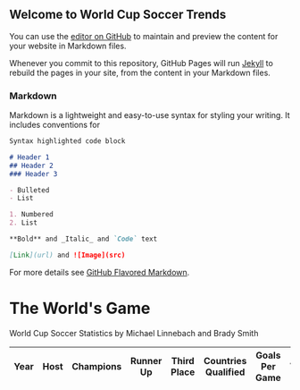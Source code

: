 ## Welcome to World Cup Soccer Trends

You can use the [editor on GitHub](https://github.com/BradySmith1019/dataviscourse-pr-soccertrends/edit/gh-pages/index.md) to maintain and preview the content for your website in Markdown files.

Whenever you commit to this repository, GitHub Pages will run [Jekyll](https://jekyllrb.com/) to rebuild the pages in your site, from the content in your Markdown files.

### Markdown

Markdown is a lightweight and easy-to-use syntax for styling your writing. It includes conventions for

```markdown
Syntax highlighted code block

# Header 1
## Header 2
### Header 3

- Bulleted
- List

1. Numbered
2. List

**Bold** and _Italic_ and `Code` text

[Link](url) and ![Image](src)
```

For more details see [GitHub Flavored Markdown](https://guides.github.com/features/mastering-markdown/).

<!DOCTYPE html>
<html lang="en">
<head>
    <meta charset="UTF-8">
    <title>The World's Game</title>
    <link rel="stylesheet" href="styles.css"/>
    <link href="https://fonts.googleapis.com/css?family=Roboto" rel="stylesheet">
    <script src="https://d3js.org/d3.v5.js"></script>
    <script src="https://cdnjs.cloudflare.com/ajax/libs/topojson/1.6.19/topojson.js"></script>
    <script src="https://d3js.org/d3-geo-projection.v2.js"></script>
    <script src="js/map.js" async></script>
    <script src="js/infobox.js" async></script>
    <script src="js/linechart.js" async></script>
    <script src="js/table.js" async></script>
    <script src="js/topright.js" async></script>
    <script src="js/bracket.js" async></script>
    <script src="js/script.js" async></script>
</head>
<body>
    <div class="header">
        <h1>The World's Game</h1>
        <p class="info">World Cup Soccer Statistics by Michael Linnebach and Brady Smith</p>
    </div>
    <div class="wrapper">
        <div id="body-wrap" class="inner-wrapper">
            <div id="map-chart" class="view"></div>
            <div id="selected" class="view"></div>
            <div id="table" class="table">
                <table class="table">
                    <thead class=table-header>
                    <tr id="columnHeaders">
                        <th class="sortable">Year<i class="fas no-display"></i></th>
                        <th class="sortable">Host<i class="fas no-display"></i></th>
                        <th class="sortable">Champions<i class="fas no-display"></i></th>
                        <th class="sortable">Runner Up<i class="fas no-display"></i></th>
                        <th class="sortable">Third Place<i class="fas no-display"></i></th>
                        <th class="sortable">Countries Qualified<i class="fas no-display"></i></th>
                        <th class="sortable">Goals Per Game<i class="fas no-display"></i></th>
                        <th class="sortable">Attendance Per Game<i class="fas no-display"></i></th>
                    </tr>
                    <tr>
                        <td></td>
                        <td></td>
                        <td></td>
                        <td></td>
                        <td></td>
                        <td></td>
                        <td><svg id="goalsAxis"></svg></td>
                        <td><svg id="attendenceAxis"></svg></td>
                    </tr>
                    </thead>
                    <tbody id="tableBody">
                    </tbody>
                </table>
            </div>
            <div id="bracket">
                <svg id="bracket-svg"></svg>
            </div>
            <div id="infobox" class="view"></div>
            <div id="line-chart" class="view"></div>
        </div>
    </div>
</body>
</html>
